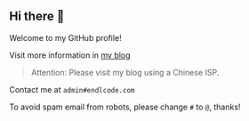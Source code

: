 ## Hi there 👋

Welcome to my GitHub profile!

Visit more information in [my blog](https://www.endlcode.com)

> Attention: Please visit my blog using a Chinese ISP.

Contact me at  `admin#endlcode.com`

To avoid spam email from robots, please change `#` to `@`, thanks!

